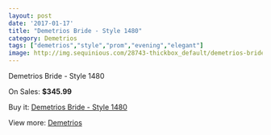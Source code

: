 ```yaml
---
layout: post
date: '2017-01-17'
title: "Demetrios Bride - Style 1480"
category: Demetrios
tags: ["demetrios","style","prom","evening","elegant"]
image: http://img.sequinious.com/28743-thickbox_default/demetrios-bride-style-1480.jpg
---
```

Demetrios Bride - Style 1480

On Sales: **$345.99**
<a href="https://www.sequinious.com/demetrios/10955-demetrios-bride-style-1480.html"><amp-img layout="responsive" width="600" height="600" src="//img.sequinious.com/28743-thickbox_default/demetrios-bride-style-1480.jpg" alt="Demetrios Bride - Style 1480 0" /></a>
<a href="https://www.sequinious.com/demetrios/10955-demetrios-bride-style-1480.html"><amp-img layout="responsive" width="600" height="600" src="//img.sequinious.com/28745-thickbox_default/demetrios-bride-style-1480.jpg" alt="Demetrios Bride - Style 1480 1" /></a>
<a href="https://www.sequinious.com/demetrios/10955-demetrios-bride-style-1480.html"><amp-img layout="responsive" width="600" height="600" src="//img.sequinious.com/28744-thickbox_default/demetrios-bride-style-1480.jpg" alt="Demetrios Bride - Style 1480 2" /></a>

Buy it: [Demetrios Bride - Style 1480](https://www.sequinious.com/demetrios/10955-demetrios-bride-style-1480.html "Demetrios Bride - Style 1480")

View more: [Demetrios](https://www.sequinious.com/20-demetrios "Demetrios")